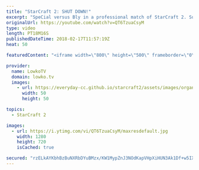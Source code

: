 ```yaml
---
title: "StarCraft 2: SHUT DOWN!"
excerpt: "SpeCial versus Bly in a professional match of StarCraft 2. Subscribe for more videos: http://lowko.tv/youtube Zerg in real scale: https://goo.gl/1h7giL  Bly is known to play his own strategies and unit compositions. This game is no exception. He decides to rush up to a Lair and after that a Hive. SpeCial"
originalUrl: https://youtube.com/watch?v=QT6TzuaCsyM
type: video
length: PT18M16S
publishedDateTime: 2018-02-17T11:57:19Z
heat: 50

featuredContent: "<iframe width=\"800\" height=\"500\" frameborder=\"0\" src=\"https://www.youtube.com/embed/QT6TzuaCsyM\" allow=\"accelerometer; autoplay; encrypted-media; gyroscope; picture-in-picture\" allowfullscreen></iframe>"

provider:
  name: LowkoTV
  domain: lowko.tv
  images:
    - url: https://everyday-cc.github.io/starcraft2/assets/images/organizations/lowko.tv-50x50.jpg
      width: 50
      height: 50

topics:
  - StarCraft 2

images:
  - url: https://i.ytimg.com/vi/QT6TzuaCsyM/maxresdefault.jpg
    width: 1280
    height: 720
    isCached: true

secured: "rzELkAYKbhBzBuNXRbDYuBMzx/KW1MypZnJ3NOdKapVHpXiHUN3Ak1Df+w5IXqqlU1c4eHu0mwrXLnATMI1FiHg1QnM7IIrIwDMJtuLJlgNT10OgqfFKjhUUXe/+Rgi/VSCpD79J1IoBJktUfsD4FclTpWDWR+xIuxAcHpqeNws5RLX12BfWH8FgKHQC2h22tphq9UT4Sp7pVEvVJ1hq3vrAy2cid8AnsEa/82oJx+hnSBcSyrRadBoxJsoTNmlSaS8ufPF/j++7DQ5Nn63cANWTcpnA8dKKnNSn0NUNOsvyEQA5nYEekd9NXixaYJrDOH81J4PsQHIrgNCDEXyk/w1yNIn3mvyAdXrAcXI6KzoLgHWhCWJpb6Vg2MHJ8pfD5kMBjMsvi+EVEgMx9cNYnnlyhfszdWGg9YSjrnoHP/8=;IUHoOjS3wcUiDjBHilDGqg=="
---
```


